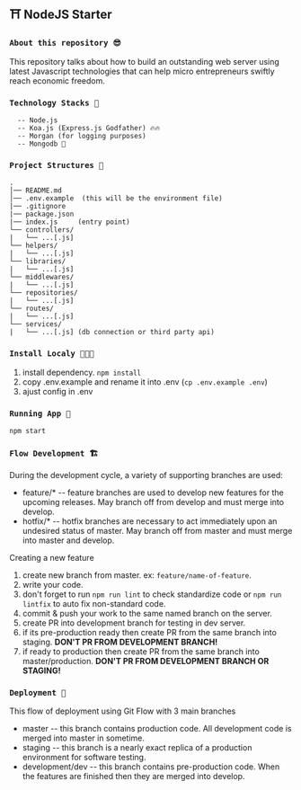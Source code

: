 ## ⛩ **NodeJS Starter**

### **`About this repository 😎`**
This repository talks about how to build an outstanding web server using latest Javascript technologies that can help micro entrepreneurs swiftly reach economic freedom.

### **`Technology Stacks 🍔`**
```
  -- Node.js
  -- Koa.js (Express.js Godfather) 🔥🔥
  -- Morgan (for logging purposes)
  -- Mongodb 💾
```

### **`Project Structures 🏢`**
```
.
│── README.md
│── .env.example  (this will be the environment file)
|── .gitignore
|── package.json
|── index.js     (entry point)
└── controllers/
|   └── ...[.js]
└── helpers/
|   └── ...[.js]
└── libraries/
|   └── ...[.js]
└── middlewares/
|   └── ...[.js]
└── repositories/
|   └── ...[.js]
└── routes/
|   └── ...[.js]
└── services/
|   └── ...[.js] (db connection or third party api)
```

### **`Install Localy 🧑🏼‍🔧`**
1. install dependency. `npm install`  
1. copy .env.example and rename it into .env (`cp .env.example .env`)
1. ajust config in .env

### **`Running App 👟`**
`npm start`  

### **`Flow Development 🏗`**
During the development cycle, a variety of supporting branches are used:  

- feature/* -- feature branches are used to develop new features for the upcoming releases. May branch off from develop and must merge into develop.
- hotfix/* -- hotfix branches are necessary to act immediately upon an undesired status of master. May branch off from master and must merge into master and develop.

Creating a new feature  

1. create new branch from master. ex: `feature/name-of-feature`.
1. write your code.
1. don't forget to run `npm run lint` to check standardize code or `npm run lintfix` to auto fix non-standard code.
1. commit & push your work to the same named branch on the server.
1. create PR into development branch for testing in dev server.
1. if its pre-production ready then create PR from the same branch into staging. **DON'T PR FROM DEVELOPMENT BRANCH!**
1. if ready to production then create PR from the same branch into master/production. **DON'T PR FROM DEVELOPMENT BRANCH OR STAGING!**

### **`Deployment 🚀`**
This flow of deployment using Git Flow with 3 main branches  

- master -- this branch contains production code. All development code is merged into master in sometime.
- staging -- this branch is a nearly exact replica of a production environment for software testing.
- development/dev -- this branch contains pre-production code. When the features are finished then they are merged into develop.
